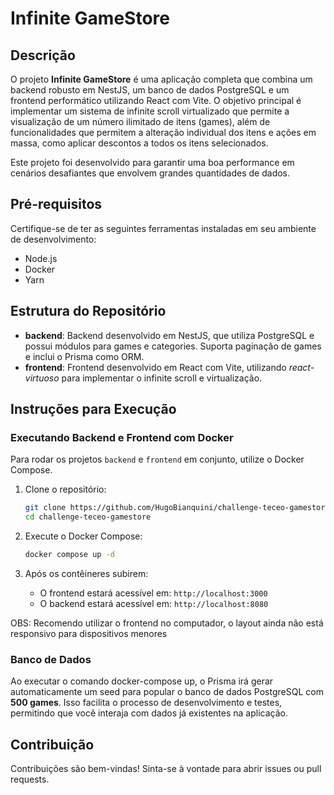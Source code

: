 # Infinite GameStore

## Descrição

O projeto **Infinite GameStore** é uma aplicação completa que combina um backend robusto em NestJS, um banco de dados PostgreSQL e um frontend performático utilizando React com Vite. O objetivo principal é implementar um sistema de infinite scroll virtualizado que permite a visualização de um número ilimitado de itens (games), além de funcionalidades que permitem a alteração individual dos itens e ações em massa, como aplicar descontos a todos os itens selecionados.

Este projeto foi desenvolvido para garantir uma boa performance em cenários desafiantes que envolvem grandes quantidades de dados.

## Pré-requisitos

Certifique-se de ter as seguintes ferramentas instaladas em seu ambiente de desenvolvimento:

- Node.js
- Docker
- Yarn

## Estrutura do Repositório

- **backend**: Backend desenvolvido em NestJS, que utiliza PostgreSQL e possui módulos para games e categories. Suporta paginação de games e inclui o Prisma como ORM.
- **frontend**: Frontend desenvolvido em React com Vite, utilizando _react-virtuoso_ para implementar o infinite scroll e virtualização.

## Instruções para Execução

### Executando Backend e Frontend com Docker

Para rodar os projetos `backend` e `frontend` em conjunto, utilize o Docker Compose.

1. Clone o repositório:

   ```bash
   git clone https://github.com/HugoBianquini/challenge-teceo-gamestore.git
   cd challenge-teceo-gamestore
   ```

2. Execute o Docker Compose:

   ```bash
   docker compose up -d
   ```

3. Após os contêineres subirem:
   - O frontend estará acessível em: `http://localhost:3000`
   - O backend estará acessível em: `http://localhost:8080`

OBS: Recomendo utilizar o frontend no computador, o layout ainda não está responsivo para dispositivos menores

### Banco de Dados

Ao executar o comando docker-compose up, o Prisma irá gerar automaticamente um seed para popular o banco de dados PostgreSQL com **500 games**. Isso facilita o processo de desenvolvimento e testes, permitindo que você interaja com dados já existentes na aplicação.

## Contribuição

Contribuições são bem-vindas! Sinta-se à vontade para abrir issues ou pull requests.
